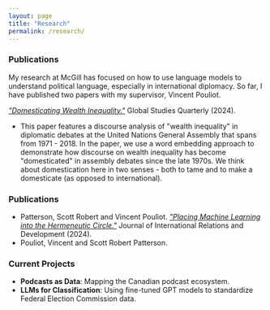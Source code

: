 ```yaml
---
layout: page
title: "Research"
permalink: /research/
---
```


### Publications
My research at McGill has focused on how to use language models to understand political language, especially in international diplomacy. So far, I have published two papers with my supervisor, Vincent Pouliot. 

[*"Domesticating Wealth Inequality."*](https://doi.org/10.1093/isagsq/ksae023) Global Studies Quarterly (2024).
- This paper features a discourse analysis of "wealth inequality" in diplomatic debates at the United Nations General Assembly that spans from 1971 - 2018. In the paper, we use a word embedding approach to demonstrate how discourse on wealth inequality has become "domesticated" in assembly debates since the late 1970s. We think about domestication here in two senses - both to tame and to make a domesticate (as opposed to international). 

### Publications
- Patterson, Scott Robert and Vincent Pouliot. [*"Placing Machine Learning into the Hermeneutic Circle."*](https://link.springer.com/article/10.1057/s41268-024-00289-x) Journal of International Relations and Development (2024).
- Pouliot, Vincent and Scott Robert Patterson. 

### Current Projects
- **Podcasts as Data**: Mapping the Canadian podcast ecosystem.
- **LLMs for Classification**: Using fine-tuned GPT models to standardize Federal Election Commission data.
